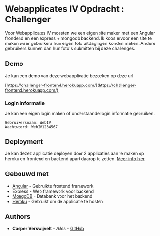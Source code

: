 # Webapplicates IV Opdracht : Challenger

Voor Webapplicates IV moesten we een eigen site maken met een Angular frondend en een express + mongodb backend.
Ik koos ervoor een site te maken waar gebruikers hun eigen foto uitdagingen konden maken. Andere gebruikers kunnen dan hun foto's submitten bij deze challenges. 

## Demo

Je kan een demo van deze webapplicatie bezoeken op deze url

[https://challenger-frontend.herokuapp.com/](https://challenger-frontend.herokuapp.com/)


### Login informatie

Je kan een eigen login maken of onderstaande login informatie gebruiken.

```
Gebruikersnaam: WebIV
Wachtwoord: WebIV1234567
```

## Deployment

Je kan dezez applicatie deployen door 2 applicaties aan te maken op heroku en frontend en backend apart daarop te zetten.
[Meer info hier](https://pieter-hogent.github.io/web4/slides/heroku.pdf)

## Gebouwd met

* [Angular](https://angular.io/) - Gebruikte frontend framework
* [Express](https://expressjs.com/) - Web framework voor backend
* [MongoDB](https://www.mongodb.com/) - Databank voor het backend
* [Heroku](http://heroku.com) - Gebruikt om de applicatie te hosten

## Authors

* **Casper Verswijvelt** - *Alles* - [GitHub](https://github.com/CasperVerswijvelt)



